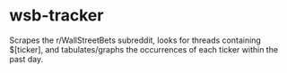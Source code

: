 # wsb-tracker
Scrapes the r/WallStreetBets subreddit, looks for threads containing $[ticker], and tabulates/graphs the occurrences of each ticker within the past day.
